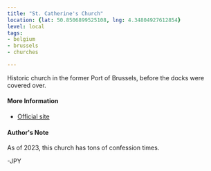 ```yaml
---
title: "St. Catherine's Church"
location: {lat: 50.8506899525108, lng: 4.34804927612854}
level: local
tags:
- belgium
- brussels
- churches

---
```



Historic church in the former Port of Brussels, before the docks were covered over.

#### More Information

* [Official site](https://www.cathedralisbruxellensis.be/)




#### Author's Note

As of 2023, this church has tons of confession times.

-JPY




